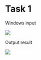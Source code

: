 Task 1
====================

Windows input 

![](https://github.com/DzmitrySiarheyeu/Epam/Second-chapter-of-the-course/blob/main/Tasks.%20Array%20of%20arrays/Task%201/img/1.PNG)

Output result

![](https://github.com/DzmitrySiarheyeu/Epam/Second-chapter-of-the-course/blob/main/Tasks.%20Array%20of%20arrays/Task%201/img/2.PNG)
